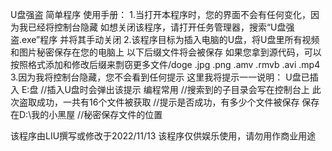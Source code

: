 
U盘强盗 简单程序
使用手册：
1.当打开本程序时，您的界面不会有任何变化，因为我已经将控制台隐藏
如想关闭该程序，请打开任务管理器，搜索“U盘强盗.exe”程序
并将其手动关闭
2.该程序目标为插入电脑的U盘，将U盘里所有视频和图片秘密保存在您的电脑上
以下后缀文件将会被保存 如果您拿到源代码，可以按照格式添加和修改后缀来剽窃更多文件/doge
.jpg
.png
.amv
.rmvb
.avi
.mp4
3.因为我将控制台隐藏，您不会看到任何提示
这里我将提示一一说明：
U盘已插入 E:盘  //插入U盘时会弹出该提示
编程常用       //搜索到的子目录会写在控制台上
此次盗取成功，一共有16个文件被获取 //提示是否成功，有多少个文件被保存
保存在D:\我的小黑屋  //秘密保存文件的位置

该程序由LIU撰写或修改于2022/11/13
该程序仅供娱乐使用，请勿用作商业用途

